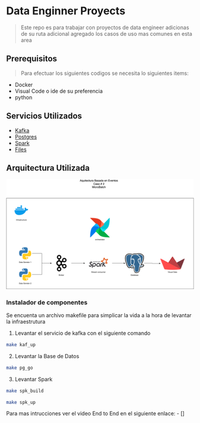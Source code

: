 # Data Enginner Proyects
> Este repo es para trabajar con proyectos de data engineer adicionas de su ruta adicional agregado los casos de uso mas comunes en esta area

## Prerequisitos
> Para efectuar los siguientes codigos se necesita lo siguientes items: 
* Docker
* Visual Code o ide de su preferencia
* python

## Servicios Utilizados
 * [Kafka](./kafka/)
 * [Postgres](./PG/)
 * [Spark](./Spark/)
 * [Files](./src/)

## Arquitectura Utilizada
![Arquitetura](./src/Arquitectura.svg)

### Instalador de componentes
Se encuenta un archivo makefile para simplicar la vida a la hora de levantar la infraestrutura

1. Levantar el servicio de kafka con el siguiente comando 
``` bash
make kaf_up
```
2. Levantar la Base de Datos

``` bash
make pg_go
```
3. Levantar Spark

``` bash
make spk_build
```

``` bash
make spk_up
```

Para mas intrucciones ver el video End to End en el siguiente enlace: 
    - []




